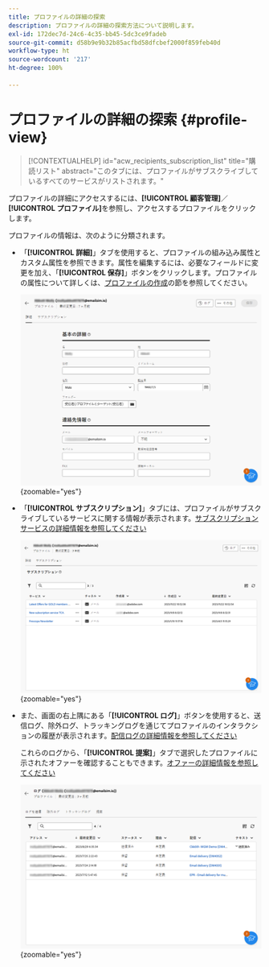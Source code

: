```yaml
---
title: プロファイルの詳細の探索
description: プロファイルの詳細の探索方法について説明します。
exl-id: 172dec7d-24c6-4c35-bb45-5dc3ce9fadeb
source-git-commit: d58b9e9b32b85acfbd58dfcbef2000f859feb40d
workflow-type: ht
source-wordcount: '217'
ht-degree: 100%

---
```


# プロファイルの詳細の探索 {#profile-view}

>[!CONTEXTUALHELP]
>id="acw_recipients_subscription_list"
>title="購読リスト"
>abstract="このタブには、プロファイルがサブスクライブしているすべてのサービスがリストされます。"

プロファイルの詳細にアクセスするには、**[!UICONTROL 顧客管理]**／**[!UICONTROL プロファイル]**&#x200B;を参照し、アクセスするプロファイルをクリックします。

プロファイルの情報は、次のように分類されます。

* 「**[!UICONTROL 詳細]**」タブを使用すると、プロファイルの組み込み属性とカスタム属性を参照できます。属性を編集するには、必要なフィールドに変更を加え、「**[!UICONTROL 保存]**」ボタンをクリックします。プロファイルの属性について詳しくは、[プロファイルの作成](create-profile.md)の節を参照してください。

  ![組み込み属性とカスタム属性を含む、プロファイルの「詳細」タブを示すスクリーンショット。](assets/profile-details.png){zoomable="yes"}

* 「**[!UICONTROL サブスクリプション]**」タブには、プロファイルがサブスクライブしているサービスに関する情報が表示されます。[サブスクリプションサービスの詳細情報を参照してください](manage-services.md)

  ![プロファイルがサブスクライブしているサービスを一覧表示した、「サブスクリプション」タブを示すスクリーンショット。](assets/profile-subscriptions.png){zoomable="yes"}

* また、画面の右上隅にある「**[!UICONTROL ログ]**」ボタンを使用すると、送信ログ、除外ログ、トラッキングログを通じてプロファイルのインタラクションの履歴が表示されます。[配信ログの詳細情報を参照してください](../monitor/delivery-logs.md)

  これらのログから、「**[!UICONTROL 提案]**」タブで選択したプロファイルに示されたオファーを確認することもできます。[オファーの詳細情報を参照してください](../msg/offers.md)

  ![送信ログ、除外ログ、トラッキングログを含む「ログ」タブと、オファーを確認する「提案」タブを示すスクリーンショット。](assets/profile-logs.png){zoomable="yes"}